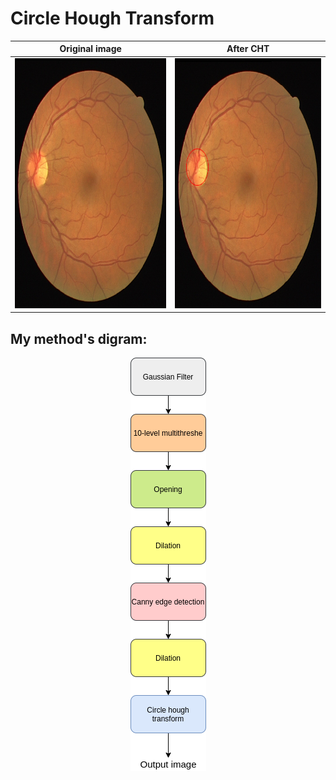 # Circle Hough Transform

Original image             |  After CHT
:-------------------------:|:-------------------------:
<img src="https://github.com/farkoo/Circle-Hough-Transform/blob/master/01_test.png" alt="Snow" width=400 height=400>  |  <img src="https://github.com/farkoo/Circle-Hough-Transform/blob/master/Result_01_test.png" alt="Forest" width=400 height=400>

## My method's digram:
<p align=center>
  <img src="https://github.com/farkoo/Circle-Hough-Transform/blob/master/CHT-diagram.png">
  
</p>

